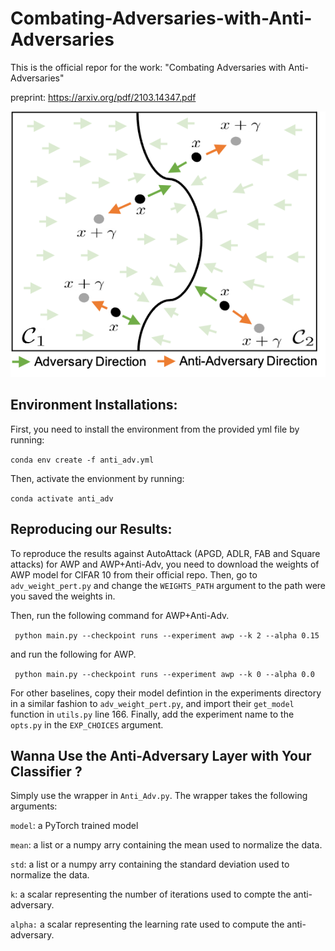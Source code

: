 # Combating-Adversaries-with-Anti-Adversaries

This is the official repor for the work: "Combating Adversaries with Anti-Adversaries"

preprint: https://arxiv.org/pdf/2103.14347.pdf

![plot](./pull.png)

## Environment Installations:
First, you need to install the environment from the provided yml file by running:

`conda env create -f anti_adv.yml`

Then, activate the envionment by running:

`conda activate anti_adv`

## Reproducing our Results:
To reproduce the results against AutoAttack (APGD, ADLR, FAB and Square attacks) for AWP and AWP+Anti-Adv, you need to download the weights of AWP model for CIFAR 10 from their official repo. Then, go to `adv_weight_pert.py` and change the `WEIGHTS_PATH` argument to the path were you saved the weights in.

Then, run the following command for AWP+Anti-Adv.

` python main.py --checkpoint runs --experiment awp --k 2 --alpha 0.15`

and run the following for AWP.

` python main.py --checkpoint runs --experiment awp --k 0 --alpha 0.0`

For other baselines, copy their model defintion in the experiments directory in a similar fashion to `adv_weight_pert.py`, and import their `get_model` function in `utils.py` line 166. Finally, add the experiment name to the `opts.py` in the `EXP_CHOICES` argument.

## Wanna Use the Anti-Adversary Layer with Your Classifier ?
Simply use the wrapper in `Anti_Adv.py`. The wrapper takes the following arguments:

`model`: a PyTorch trained model

`mean`: a list or a numpy arry containing the mean used to normalize the data. 

`std`: a list or a numpy arry containing the standard deviation used to normalize the data.

`k`: a scalar representing the number of iterations used to compte the anti-adversary.

`alpha:` a scalar representing the learning rate used to compute the anti-adversary.
